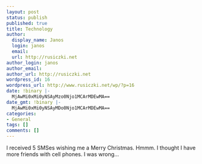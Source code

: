 ```yaml
---
layout: post
status: publish
published: true
title: Technology
author:
  display_name: Janos
  login: janos
  email: 
  url: http://rusiczki.net
author_login: janos
author_email: 
author_url: http://rusiczki.net
wordpress_id: 16
wordpress_url: http://www.rusiczki.net/wp/?p=16
date: !binary |-
  MjAwMi0xMi0yNSAyMzo0Njo1MCArMDEwMA==
date_gmt: !binary |-
  MjAwMi0xMi0yNSAyMDo0Njo1MCArMDEwMA==
categories:
- General
tags: []
comments: []
---
```

<p>I received 5 SMSes wishing me a Merry Christmas. Hmmm. I thought I have more friends with cell phones. I was wrong...</p>
